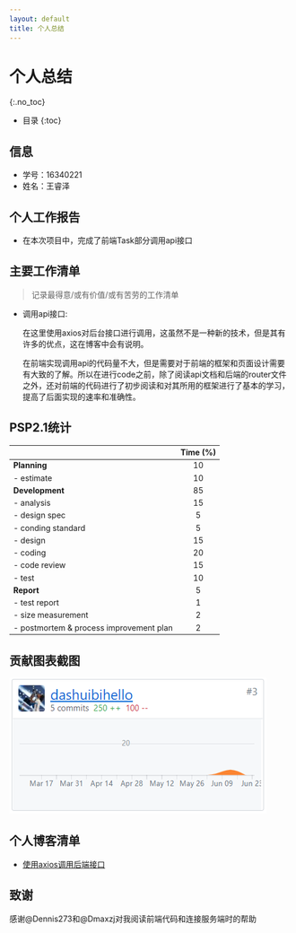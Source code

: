 ```yaml
---
layout: default
title: 个人总结
---
```


# 个人总结
{:.no_toc}

* 目录
{:toc}

## 信息

  - 学号：16340221
  - 姓名：王睿泽

## 个人工作报告
- 在本次项目中，完成了前端Task部分调用api接口

## 主要工作清单
> 记录最得意/或有价值/或有苦劳的工作清单

- 调用api接口:
    
    在这里使用axios对后台接口进行调用，这虽然不是一种新的技术，但是其有许多的优点，这在博客中会有说明。
    
    在前端实现调用api的代码量不大，但是需要对于前端的框架和页面设计需要有大致的了解。所以在进行code之前，除了阅读api文档和后端的router文件之外，还对前端的代码进行了初步阅读和对其所用的框架进行了基本的学习，提高了后面实现的速率和准确性。

## PSP2.1统计

|                                         | Time (%) |
| :-------------------------------------- | :------: |
| **Planning**                            |    10    |
| - estimate                              |    10    |
| **Development**                         |    85    |
| - analysis                              |    15    |
| - design spec                           |    5     |
| - conding standard                      |    5     |
| - design                                |    15    |
| - coding                                |    20    |
| - code review                           |    15    |
| - test                                  |    10    |
| **Report**                              |    5     |
| - test report                           |    1     |
| - size measurement                      |    2     |
| - postmortem & process improvement plan |    2     |

## 贡献图表截图
![](./pics/Contribution.png)

## 个人博客清单

- [使用axios调用后端接口](https://blog.csdn.net/kid_hw/article/details/93927253)

## 致谢

感谢@Dennis273和@Dmaxzj对我阅读前端代码和连接服务端时的帮助
